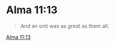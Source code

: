 # Alma 11:13

> And an onti was as great as them all.

[Alma 11:13](https://www.churchofjesuschrist.org/study/scriptures/bofm/alma/11?lang=eng&id=p13#p13)


